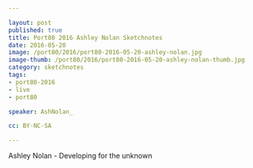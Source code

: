 ```yaml
---

layout: post
published: true
title: Port80 2016 Ashley Nolan Sketchnotes
date: 2016-05-20
image: /port80/2016/port80-2016-05-20-ashley-nolan.jpg
image-thumb: /port80/2016/port80-2016-05-20-ashley-nolan-thumb.jpg
category: sketchnotes
tags:
- port80-2016
- live
- port80

speaker: AshNolan_

cc: BY-NC-SA

---
```

Ashley Nolan - Developing for the unknown
